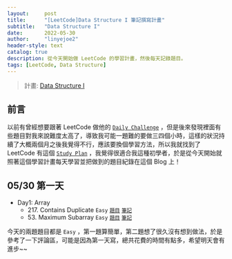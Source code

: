 ```yaml
---
layout:     post
title:      "[LeetCode]Data Structure I 筆記撰寫計畫"
subtitle:   "Data Structure I"
date:       2022-05-30
author:     "linyejoe2"
header-style: text
catalog: true
description: 從今天開始做 LeetCode 的學習計畫，然後每天記錄題目。
tags: [LeetCode, Data Structure] 
---
```


> 計畫: [Data Structure I](https://leetcode.com/study-plan/data-structure/?progress=6ofm59r)

## 前言

以前有曾經想要跟著 LeetCode 做他的 [`Daily Challenge`](https://leetcode.com/discuss/general-discussion/655704/) ，但是後來發現裡面有些題目對我來說難度太高了，導致我可能一題難的要做三四個小時，這樣的狀況持續了大概兩個月之後我覺得不行，應該要換個學習方法，所以我就找到了 LeetCode 有這個 [`Study Plan`](https://leetcode.com/study-plan/) ，我覺得很適合我這種初學者，於是從今天開始就照著這個學習計畫每天學習並把做到的題目紀錄在這個 Blog 上！

## 05/30 第一天

+ Day1: Array
    + 217\. Contains Duplicate `Easy` [`題目`](https://leetcode.com/problems/contains-duplicate/) [`筆記`](https://linyejoe2.github.io/2022/05/30/leetcode/Data%20Structure/Data%20Structure%20I/217_Contains_Duplicate/)
    + 53\. Maximum Subarray `Easy` [`題目`](https://leetcode.com/problems/maximum-subarray/) [`筆記`](https://linyejoe2.github.io/2022/05/30/leetcode/Data%20Structure/Data%20Structure%20I/53_Maximum_Subarray/)

今天的兩題題目都是 `Easy` ，第一題算簡單，第二題想了很久沒有想到做法，於是參考了一下評論區，可能是因為第一天寫，總共花費的時間有點多，希望明天會有進步~~